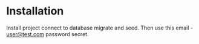 # Installation

Install project connect to database migrate and seed. Then use this email - user@test.com password secret.
